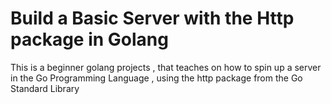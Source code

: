 # Build a Basic Server with the Http package in Golang

This is a beginner golang projects , that teaches on how to spin up a server in the Go Programming Language , using the http package from the Go Standard Library